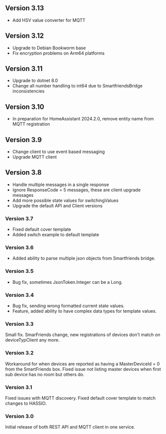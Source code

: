 ## Version 3.13
- Add HSV value converter for MQTT

## Version 3.12
- Upgrade to Debian Bookworm base
- Fix encryption problems on Arm64 platforms

## Version 3.11
- Upgrade to dotnet 8.0
- Change all number handling to int64 due to SmartfriendsBridge inconsistencies

## Version 3.10
- In preparation for HomeAssistant 2024.2.0, remove entity name from MQTT registration

## Version 3.9

- Change client to use event based messaging
- Upgrade MQTT client

## Version 3.8

- Handle multiple messages in a single response
- Ignore ResponseCode = 5 messages, these are client upgrade messages
- Add more possible state values for switchingValues
- Upgrade the default API and Client versions

### Version 3.7

- Fixed default cover template
- Added switch example to default template

### Version 3.6

- Added ability to parse multiple json objects from Smartfriends bridge.

### Version 3.5

- Bug fix, sometimes JsonToken.Integer can be a Long.

### Version 3.4

- Bug fix, sending wrong formatted current state values.
- Feature, added ability to have complex data types for template values.

### Version 3.3

Small fix. SmarFriends change, new registrations of devices don't match on deviceTypClient any more.

### Version 3.2

Workaround for when devices are reported as having a MasterDeviceId = 0 from the SmartFriends box.
Fixed issue not listing master devices when first sub device has no room but others do.

### Version 3.1

Fixed issues with MQTT discovery.
Fixed default cover template to match changes to HASSIO.

### Version 3.0

Initial release of both REST API and MQTT client in one service.